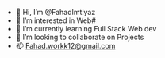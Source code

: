 - 👋 Hi, I’m @FahadImtiyaz
- 👀 I’m interested in Web#
- 🌱 I’m currently learning Full Stack Web dev
- 💞️ I’m looking to collaborate on Projects
- 📫 Fahad.workk12@gmail.com

<!---
FahadImtiyaz/FahadImtiyaz is a ✨ special ✨ repository because its `README.md` (this file) appears on your GitHub profile.
You can click the Preview link to take a look at your changes.
--->
